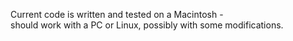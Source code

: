 Current code is written and tested on a Macintosh -  
should work with a PC or Linux, possibly with some modifications.
